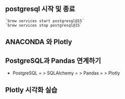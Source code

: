 ## postgresql 시작 및 종료
	`brew services start postgresql@15`
	`brew services stop postgresql@15`

## ANACONDA 와 Plotly

## PostgreSQL과 Pandas 연계하기
- PostgreSQL = > SQLAlchemy = > Pandas = > Plotly

## Plotly 시각화 실습
